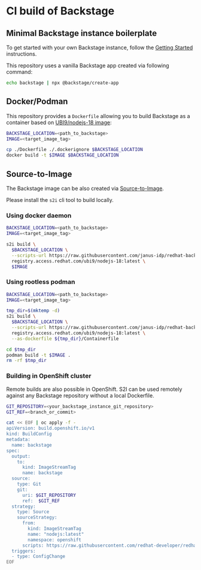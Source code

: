 # CI build of Backstage

## Minimal Backstage instance boilerplate

To get started with your own Backstage instance, follow the [Getting Started](https://backstage.io/docs/getting-started/) instructions.

This repository uses a vanilla Backstage app created via following command:

```bash
echo backstage | npx @backstage/create-app
```

## Docker/Podman

This repository provides a `Dockerfile` allowing you to build Backstage as a container based on [UBI9/nodejs-18 image](https://catalog.redhat.com/software/containers/ubi9/nodejs-18/62e8e7ed22d1d3c2dfe2ca01):

```bash
BACKSTAGE_LOCATION=<path_to_backstage>
IMAGE=<target_image_tag>

cp ./Dockerfile ./.dockerignore $BACKSTAGE_LOCATION
docker build -t $IMAGE $BACKSTAGE_LOCATION
```

## Source-to-Image

The Backstage image can be also created via [Source-to-Image](https://github.com/openshift/source-to-image).

Please install the `s2i` cli tool to build locally.

### Using docker daemon

```bash
BACKSTAGE_LOCATION=<path_to_backstage>
IMAGE=<target_image_tag>

s2i build \
  $BACKSTAGE_LOCATION \
  --scripts-url https://raw.githubusercontent.com/janus-idp/redhat-backstage-build/main/.s2i/bin/ \
  registry.access.redhat.com/ubi9/nodejs-18:latest \
  $IMAGE
```

### Using rootless podman

```bash
BACKSTAGE_LOCATION=<path_to_backstage>
IMAGE=<target_image_tag>

tmp_dir=$(mktemp -d)
s2i build \
  $BACKSTAGE_LOCATION \
  --scripts-url https://raw.githubusercontent.com/janus-idp/redhat-backstage-build/main/.s2i/bin/ \
  registry.access.redhat.com/ubi9/nodejs-18:latest \
  --as-dockerfile ${tmp_dir}/Containerfile

cd $tmp_dir
podman build -t $IMAGE .
rm -rf $tmp_dir
```

### Building in OpenShift cluster

Remote builds are also possible in OpenShift. S2I can be used remotely against any Backstage repository without a local Dockerfile.

```bash
GIT_REPOSITORY=<your_backstage_instance_git_repository>
GIT_REF=<branch_or_commit>

cat << EOF | oc apply -f -
apiVersion: build.openshift.io/v1
kind: BuildConfig
metadata:
  name: backstage
spec:
  output:
    to:
      kind: ImageStreamTag
      name: backstage
  source:
    type: Git
    git:
      uri: $GIT_REPOSITORY
      ref:  $GIT_REF
  strategy:
    type: Source
    sourceStrategy:
      from:
        kind: ImageStreamTag
        name: "nodejs:latest"
        namespace: openshift
      scripts: https://raw.githubusercontent.com/redhat-developer/redhat-backstage-build/main/.s2i/bin/
  triggers:
  - type: ConfigChange
EOF
```
